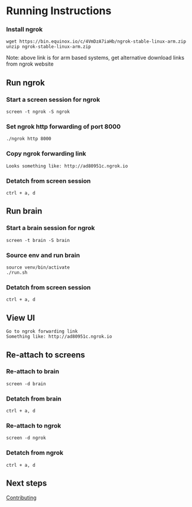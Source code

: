 # Running Instructions

### Install ngrok
```
wget https://bin.equinox.io/c/4VmDzA7iaHb/ngrok-stable-linux-arm.zip
unzip ngrok-stable-linux-arm.zip
```
Note: above link is for arm based systems, get alternative download links from ngrok website

## Run ngrok
### Start a screen session for ngrok
```
screen -t ngrok -S ngrok
```

### Set ngrok http forwarding of port 8000
```
./ngrok http 8000
```

### Copy ngrok forwarding link
```
Looks something like: http://ad80951c.ngrok.io
```

### Detatch from screen session
```
ctrl + a, d
```

## Run brain
### Start a brain session for ngrok
```
screen -t brain -S brain
```

### Source env and run brain
```
source venv/bin/activate
./run.sh
```

### Detatch from screen session
```
ctrl + a, d
```

## View UI
```
Go to ngrok forwarding link
Something like: http://ad80951c.ngrok.io
```

## Re-attach to screens
### Re-attach to brain
```
screen -d brain
```

### Detatch from brain
```
ctrl + a, d
```

### Re-attach to ngrok
```
screen -d ngrok
```

### Detatch from ngrok
```
ctrl + a, d
```

## Next steps
[Contributing](contributing.md)